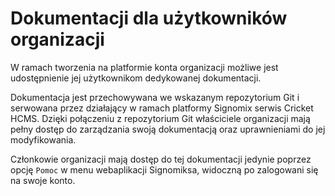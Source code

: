 # Dokumentacji dla użytkowników organizacji

W ramach tworzenia na platformie konta organizacji możliwe jest udostępnienie jej użytkownikom dedykowanej dokumentacji.

Dokumentacja jest przechowywana we wskazanym repozytorium Git i serwowana przez działający w ramach platformy Signomix serwis Cricket HCMS. Dzięki połączeniu z repozytorium Git właściciele organizacji mają pełny dostęp do zarządzania swoją dokumentacją oraz uprawnieniami do jej modyfikowania.

Członkowie organizacji mają dostęp do tej dokumentacji jedynie poprzez opcję `Pomoc` w menu webaplikacji Signomiksa, widoczną po zalogowani się na swoje konto.